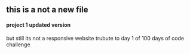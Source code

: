 
## this is a not a new file
#### project 1 updated version
but still its not a responsive website
trubute to day 1 of 100 days of code challenge
